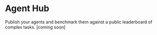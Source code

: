 # Agent Hub
Publish your agents and benchmark them against a public leaderboard of complex tasks. [coming soon]
